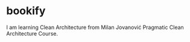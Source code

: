 # bookify
I am learning Clean Architecture from Milan Jovanović Pragmatic Clean Architecture Course.
